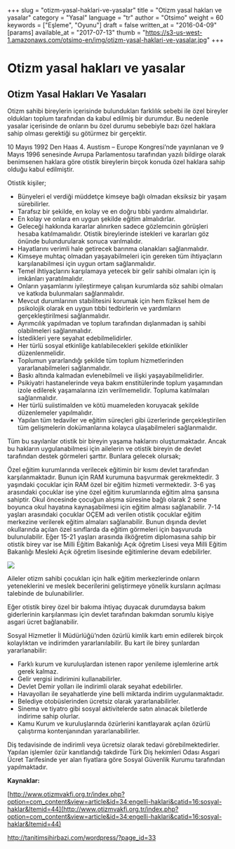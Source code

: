 +++
slug = "otizm-yasal-haklari-ve-yasalar"
title = "Otizm yasal hakları ve yasalar"
category = "Yasal"
language = "tr"
author = "Otsimo"
weight = 60
keywords = ["Eşleme", "Oyunu"]
draft = false
written_at = "2016-04-09"
[params]
available_at = "2017-07-13"
thumb = "https://s3-us-west-1.amazonaws.com/otsimo-en/img/otizm-yasal-haklari-ve-yasalar.jpg"
+++

# Otizm yasal hakları ve yasalar

## Otizm Yasal Hakları Ve Yasaları

Otizm sahibi bireylerin içerisinde bulundukları farklılık sebebi ile özel bireyler oldukları toplum tarafından da kabul edilmiş bir durumdur. Bu nedenle yasalar içerisinde de onların bu özel durumu sebebiyle bazı özel haklara sahip olması gerektiği su götürmez bir gerçektir.

10 Mayıs 1992 Den Haas 4. Austism – Europe Kongresi’nde yayınlanan ve 9 Mayıs 1996 senesinde Avrupa Parlamentosu tarafından yazılı bildirge olarak benimsenen haklara göre otistik bireylerin birçok konuda özel haklara sahip olduğu kabul edilmiştir.



Otistik kişiler;

  * Bünyeleri el verdiği müddetçe kimseye bağlı olmadan eksiksiz bir yaşam sürebilirler.
  * Tarafsız bir şekilde, en kolay ve en doğru tıbbi yardımı almalıdırlar.
  * En kolay ve onlara en uygun şekilde eğitim almalıdırlar.
  * Geleceği hakkında kararlar alınırken sadece gözlemcinin görüşleri hesaba katılmamalıdır. Otistik bireylerinde istekleri ve kararları göz önünde bulundurularak sonuca varılmalıdır.
  * Hayatlarını verimli hale getirecek barınma olanakları sağlanmalıdır.
  * Kimseye muhtaç olmadan yaşayabilmeleri için gereken tüm ihtiyaçların karşılanabilmesi için uygun ortam sağlanmalıdır.
  * Temel ihtiyaçlarını karşılamaya yetecek bir gelir sahibi olmaları için iş imkânları yaratılmalıdır.
  * Onların yaşamlarını iyileştirmeye çalışan kurumlarda söz sahibi olmaları ve katkıda bulunmaları sağlanmalıdır.
  * Mevcut durumlarının stabilitesini korumak için hem fiziksel hem de psikolojik olarak en uygun tıbbi tedbirlerin ve yardımların gerçekleştirilmesi sağlanmalıdır.
  * Ayrımcılık yapılmadan ve toplum tarafından dışlanmadan iş sahibi olabilmeleri sağlanmalıdır.
  * İstedikleri yere seyahat edebilmelidirler.
  * Her türlü sosyal etkinliğe katılabilecekleri şekilde etkinlikler düzenlenmelidir.
  * Toplumun yararlandığı şekilde tüm toplum hizmetlerinden yararlanabilmeleri sağlanmalıdır.
  * Baskı altında kalmadan evlenebilmeli ve ilişki yaşayabilmelidirler.
  * Psikiyatri hastanelerinde veya bakım enstitülerinde toplum yaşamından izole edilerek yaşamalarına izin verilmemelidir. Topluma katılmaları sağlanmalıdır.
  * Her türlü suiistimalden ve kötü muameleden koruyacak şekilde düzenlemeler yapılmalıdır.
  * Yapılan tüm tedaviler ve eğitim süreçleri gibi üzerlerinde gerçekleştirilen tüm gelişmelerin dokümanlarına kolayca ulaşabilmeleri sağlanmalıdır.

Tüm bu sayılanlar otistik bir bireyin yaşama haklarını oluşturmaktadır. Ancak bu hakların uygulanabilmesi için ailelerin ve otistik bireyin de devlet tarafından destek görmeleri şarttır. Bunlara gelecek olursak;

Özel eğitim kurumlarında verilecek eğitimin bir kısmı devlet tarafından karşılanmaktadır. Bunun için RAM kurumuna başvurmak gerekmektedir. 3 yaşındaki çocuklar için RAM özel bir eğitim hizmeti vermektedir. 3-6 yaş arasındaki çocuklar ise yine özel eğitim kurumlarında eğitim alma şansına sahiptir. Okul öncesinde çocuğun alışma süresine bağlı olarak 2 sene boyunca okul hayatına kaynaşabilmesi için eğitim alması sağlanabilir. 7-14 yaşları arasındaki çocuklar OÇEM adı verilen otistik çocuklar eğitim merkezine verilerek eğitim almaları sağlanabilir. Bunun dışında devlet okullarında açılan özel sınıflarda da eğitim görmeleri için başvuruda bulunulabilir. Eğer 15-21 yaşları arasında ilköğretim diplomasına sahip bir otistik birey var ise Milli Eğitim Bakanlığı Açık öğretim Lisesi veya Milli Eğitim Bakanlığı Mesleki Açık öğretim lisesinde eğitimlerine devam edebilirler.

![](https://s3-us-west-1.amazonaws.com/otsimo-en/img/blog_ici/create_child.jpg)

Aileler otizm sahibi çocukları için halk eğitim merkezlerinde onların yeteneklerini ve meslek becerilerini geliştirmeye yönelik kursların açılması talebinde de bulunabilirler.

Eğer otistik birey özel bir bakıma ihtiyaç duyacak durumdaysa bakım giderlerinin karşılanması için devlet tarafından bakımdan sorumlu kişiye asgari ücret bağlanabilir.

Sosyal Hizmetler İl Müdürlüğü’nden özürlü kimlik kartı emin edilerek birçok kolaylıktan ve indirimden yararlanılabilir. Bu kart ile birey şunlardan yararlanabilir:

  * Farklı kurum ve kuruluşlardan istenen rapor yenileme işlemlerine artık gerek kalmaz.
  * Gelir vergisi indirimini kullanabilirler.
  * Devlet Demir yolları ile indirimli olarak seyahat edebilirler.
  * Havayolları ile seyahatlerde yine belli miktarda indirim uygulanmaktadır.
  * Belediye otobüslerinden ücretsiz olarak yararlanabilirler.
  * Sinema ve tiyatro gibi sosyal aktivitelerde satın alınacak biletlerde indirime sahip olurlar.
  * Kamu Kurum ve kuruluşlarında özürlerini kanıtlayarak açılan özürlü çalıştırma kontenjanından yararlanabilirler.

Diş tedavisinde de indirimli veya ücretsiz olarak tedavi görebilmektedirler. Yapılan işlemler özür kanıtlandığı takdirde Türk Diş hekimleri Odası Asgari Ücret Tarifesinde yer alan fiyatlara göre Sosyal Güvenlik Kurumu tarafından yapılmaktadır.

**Kaynaklar:**

[http://www.otizmvakfi.org.tr/index.php?option=com_content&view=article&id=34:engelli-haklari&catid=16:sosyal-haklar&Itemid=44](http://www.otizmvakfi.org.tr/index.php?option=com_content&view=article&id=34:engelli-haklari&catid=16:sosyal-haklar&Itemid=44)

<http://tanitimsihirbazi.com/wordpress/?page_id=33>
